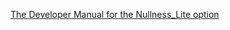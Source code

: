 [The Developer Manual for the Nullness_Lite option](https://github.com/weifanjiang/Nullness_Lite/blob/master/developer_manual.md)
